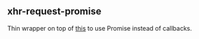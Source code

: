 ## xhr-request-promise

Thin wrapper on top of [this](https://www.npmjs.com/package/xhr-request) to use Promise instead of callbacks.

